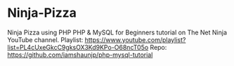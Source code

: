 # Ninja-Pizza
Ninja Pizza using PHP
PHP & MySQL for Beginners tutorial on The Net Ninja YouTube channel.
Playlist: https://www.youtube.com/playlist?list=PL4cUxeGkcC9gksOX3Kd9KPo-O68ncT05o
Repo: https://github.com/iamshaunjp/php-mysql-tutorial
